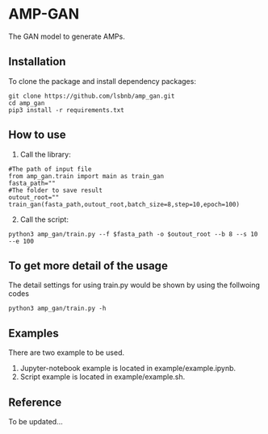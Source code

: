 # AMP-GAN
The GAN model to generate AMPs.

## Installation
To clone the package and install dependency packages:
```
git clone https://github.com/lsbnb/amp_gan.git
cd amp_gan
pip3 install -r requirements.txt

```

## How to use
1. Call the library:
```python3
#The path of input file
from amp_gan.train import main as train_gan
fasta_path=""
#The folder to save result
outout_root=""
train_gan(fasta_path,outout_root,batch_size=8,step=10,epoch=100)
```

2. Call the script:
```shell
python3 amp_gan/train.py --f $fasta_path -o $outout_root --b 8 --s 10 --e 100
```

## To get more detail of the usage
The detail settings for using train.py would be shown by using the follwoing codes
```shell
python3 amp_gan/train.py -h
```

## Examples
There are two example to be used.
1.  Jupyter-notebook example is located in example/example.ipynb.
2.  Script example is located in example/example.sh.

## Reference
To be updated...
